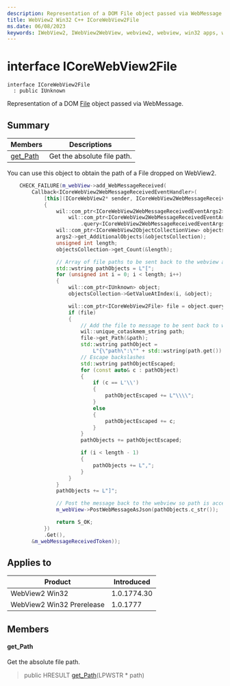 ```yaml
---
description: Representation of a DOM File object passed via WebMessage.
title: WebView2 Win32 C++ ICoreWebView2File
ms.date: 06/08/2023
keywords: IWebView2, IWebView2WebView, webview2, webview, win32 apps, win32, edge, ICoreWebView2, ICoreWebView2Controller, browser control, edge html, ICoreWebView2File
---
```


# interface ICoreWebView2File

```
interface ICoreWebView2File
  : public IUnknown
```

Representation of a DOM [File](https://developer.mozilla.org/en-US/docs/Web/API/File) object passed via WebMessage.

## Summary

 Members                        | Descriptions
--------------------------------|---------------------------------------------
[get_Path](#get_path) | Get the absolute file path.

You can use this object to obtain the path of a File dropped on WebView2. 
```cpp
    CHECK_FAILURE(m_webView->add_WebMessageReceived(
        Callback<ICoreWebView2WebMessageReceivedEventHandler>(
            [this](ICoreWebView2* sender, ICoreWebView2WebMessageReceivedEventArgs* args)
            {
                wil::com_ptr<ICoreWebView2WebMessageReceivedEventArgs2> args2 =
                    wil::com_ptr<ICoreWebView2WebMessageReceivedEventArgs>(args)
                        .query<ICoreWebView2WebMessageReceivedEventArgs2>();
                wil::com_ptr<ICoreWebView2ObjectCollectionView> objectsCollection;
                args2->get_AdditionalObjects(&objectsCollection);
                unsigned int length;
                objectsCollection->get_Count(&length);

                // Array of file paths to be sent back to the webview as JSON
                std::wstring pathObjects = L"[";
                for (unsigned int i = 0; i < length; i++)
                {
                    wil::com_ptr<IUnknown> object;
                    objectsCollection->GetValueAtIndex(i, &object);

                    wil::com_ptr<ICoreWebView2File> file = object.query<ICoreWebView2File>();
                    if (file)
                    {
                        // Add the file to message to be sent back to webview
                        wil::unique_cotaskmem_string path;
                        file->get_Path(&path);
                        std::wstring pathObject =
                            L"{\"path\":\"" + std::wstring(path.get()) + L"\"}";
                        // Escape backslashes
                        std::wstring pathObjectEscaped;
                        for (const auto& c : pathObject)
                        {
                            if (c == L'\\')
                            {
                                pathObjectEscaped += L"\\\\";
                            }
                            else
                            {
                                pathObjectEscaped += c;
                            }
                        }
                        pathObjects += pathObjectEscaped;

                        if (i < length - 1)
                        {
                            pathObjects += L",";
                        }
                    }
                }
                pathObjects += L"]";

                // Post the message back to the webview so path is accessible to content
                m_webView->PostWebMessageAsJson(pathObjects.c_str());

                return S_OK;
            })
            .Get(),
        &m_webMessageReceivedToken));
```

## Applies to

Product                         | Introduced
--------------------------------|---------------------------------------------
WebView2 Win32            |    1.0.1774.30
WebView2 Win32 Prerelease |    1.0.1777

## Members

#### get_Path

Get the absolute file path.

> public HRESULT [get_Path](#get_path)(LPWSTR * path)

